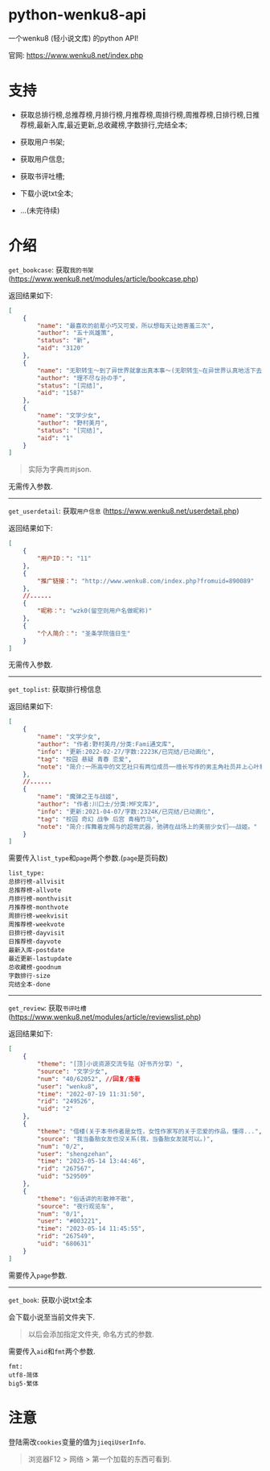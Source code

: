 # python-wenku8-api

一个wenku8 (轻小说文库) 的python API!

官网: https://www.wenku8.net/index.php

# 支持

* 获取总排行榜,总推荐榜,月排行榜,月推荐榜,周排行榜,周推荐榜,日排行榜,日推荐榜,最新入库,最近更新,总收藏榜,字数排行,完结全本;

* 获取用户书架;

* 获取用户信息;

* 获取书评吐槽;

* 下载小说txt全本;

* ...(未完待续)

# 介绍

`get_bookcase`: 获取`我的书架` (https://www.wenku8.net/modules/article/bookcase.php)

返回结果如下:

```json
[
    {
        "name": "最喜欢的前辈小巧又可爱，所以想每天让她害羞三次",
        "author": "五十岚雄策",
        "status": "新",
        "aid": "3120"
    },
    {
        "name": "无职转生～到了异世界就拿出真本事～(无职转生~在异世界认真地活下去~)",
        "author": "理不尽な孙の手",
        "status": "[完结]",
        "aid": "1587"
    },
    {
        "name": "文学少女",
        "author": "野村美月",
        "status": "[完结]",
        "aid": "1"
    }
]
```

> 实际为字典`而非`json.

无需传入参数.

---

`get_userdetail`: 获取`用户信息` (https://www.wenku8.net/userdetail.php)

返回结果如下:

```json
[
    {
        "用户ID：": "11"
    },
    {
        "推广链接：": "http://www.wenku8.com/index.php?fromuid=890089"
    },
    //......
    {
        "昵称：": "wzk0(留空则用户名做昵称)"
    },
    {
        "个人简介：": "圣条学院值日生"
    }
]
```

无需传入参数.

---

`get_toplist`: 获取排行榜信息

返回结果如下:

```json
[
    {
        "name": "文学少女",
        "author": "作者:野村美月/分类:Fami通文库",
        "info": "更新:2022-02-27/字数:2223K/已完结/已动画化",
        "tag": "校园 悬疑 青春 恋爱",
        "note": "简介:一所高中的文艺社只有两位成员──擅长写作的男主角社员井上心叶和爱吃书纸的怪物文学…" //简介
    },
    //......
    {
        "name": "魔弹之王与战姬",
        "author": "作者:川口士/分类:MF文库J",
        "info": "更新:2021-04-07/字数:2324K/已完结/已动画化",
        "tag": "校园 奇幻 战争 后宫 青梅竹马",
        "note": "简介:挥舞着龙赐与的超常武器，驰骋在战场上的美丽少女们——战姬。"
    }
]
```

需要传入`list_type`和`page`两个参数.(`page`是页码数)

```
list_type:
总排行榜-allvisit
总推荐榜-allvote
月排行榜-monthvisit
月推荐榜-monthvote
周排行榜-weekvisit
周推荐榜-weekvote
日排行榜-dayvisit
日推荐榜-dayvote
最新入库-postdate
最近更新-lastupdate
总收藏榜-goodnum
字数排行-size
完结全本-done
```

---

`get_review`: 获取`书评吐槽` (https://www.wenku8.net/modules/article/reviewslist.php)

返回结果如下:

```json
[
    {
        "theme": "[顶]小说资源交流专贴（好书齐分享）",
        "source": "文学少女",
        "num": "40/62052", //回复/查看
        "user": "wenku8",
        "time": "2022-07-19 11:31:50",
        "rid": "249526",
        "uid": "2"
    },
    {
        "theme": "借楼(关于本书作者是女性，女性作家写的关于恋爱的作品，懂得...",
        "source": "我当备胎女友也没关系(我，当备胎女友就可以。)",
        "num": "0/2",
        "user": "shengzehan",
        "time": "2023-05-14 13:44:46",
        "rid": "267567",
        "uid": "529509"
    },
    {
        "theme": "俗话讲的形散神不散",
        "source": "夜行观览车",
        "num": "0/1",
        "user": "#003221",
        "time": "2023-05-14 11:45:55",
        "rid": "267549",
        "uid": "680631"
    }
]
```

需要传入`page`参数.

---

`get_book`: 获取小说txt全本

会下载小说至当前文件夹下.

> 以后会添加指定文件夹, 命名方式的参数.

需要传入`aid`和`fmt`两个参数.

```
fmt:
utf8-简体
big5-繁体
```

# 注意

登陆需改`cookies`变量的值为`jieqiUserInfo`.

> 浏览器F12 > 网络 > 第一个加载的东西可看到.
